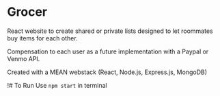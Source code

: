 # Grocer
React website to create shared or private lists designed to let roommates buy items for each other.

Compensation to each user as a future implementation with a Paypal or Venmo API.

Created with a MEAN webstack (React, Node.js, Express.js, MongoDB)

!# To Run
Use `npm start` in terminal

